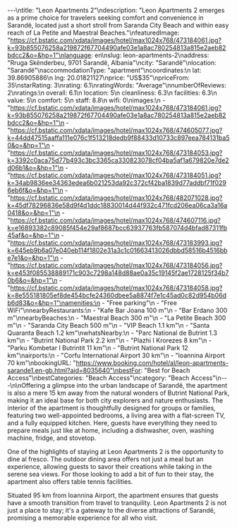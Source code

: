 ---\ntitle: "Leon Apartments 2"\ndescription: "Leon Apartments 2 emerges as a prime choice for travelers seeking comfort and convenience in Sarandë, located just a short stroll from Saranda City Beach and within easy reach of La Petite and Maestral Beaches."\nfeaturedImage: "https://cf.bstatic.com/xdata/images/hotel/max1024x768/473184061.jpg?k=93b855076258a219872f67704490afe03e1a8ac780254813a815e2aeb82bdcc2&o=&hp=1"\nlanguage: en\nslug: leon-apartments-2\naddress: "Rruga Skënderbeu, 9701 Sarandë, Albania"\ncity: "Sarandë"\nlocation: "Sarandë"\naccommodationType: "apartment"\ncoordinates:\n  lat: 39.86905886\n  lng: 20.01821127\nprice: "US$35"\npriceFrom: 35\nstarRating: 3\nrating: 6.1\nratingWords: "Average"\nnumberOfReviews: 2\nratings:\n  overall: 6.1\n  location: 5\n  cleanliness: 6.3\n  facilities: 6.3\n  value: 5\n  comfort: 5\n  staff: 8.8\n  wifi: 0\nimages:\n  - "https://cf.bstatic.com/xdata/images/hotel/max1024x768/473184061.jpg?k=93b855076258a219872f67704490afe03e1a8ac780254813a815e2aeb82bdcc2&o=&hp=1"\n  - "https://cf.bstatic.com/xdata/images/hotel/max1024x768/474605077.jpg?k=44dd47515aaffa111e076c1f513218dedb9f88433d10733c897eea784131ba50&o=&hp=1"\n  - "https://cf.bstatic.com/xdata/images/hotel/max1024x768/473184053.jpg?k=3392c0aca75d77b493c3bc3365ca330823078cf04ba5af1a679820e7de2d06b1&o=&hp=1"\n  - "https://cf.bstatic.com/xdata/images/hotel/max1024x768/473184051.jpg?k=34ab9836ee34363edea6b021253da92c372cf42ba1839d77addbf71f0296eb6f&o=&hp=1"\n  - "https://cf.bstatic.com/xdata/images/hotel/max1024x768/482071028.jpg?k=45df78296836e58d9f4d1ddc18830014d44f932c471fcd206ea06ca3a16a0418&o=&hp=1"\n  - "https://cf.bstatic.com/xdata/images/hotel/max1024x768/474607116.jpg?k=e16893382c89085f454e29af8687bcc63937763fb587074d4bfad87311fb45af&o=&hp=1"\n  - "https://cf.bstatic.com/xdata/images/hotel/max1024x768/473183993.jpg?k=645eb9b6a07e040eb114f1802e31a3c1c01663413026dbbd58516b4516bbe7e1&o=&hp=1"\n  - "https://cf.bstatic.com/xdata/images/hotel/max1024x768/473184056.jpg?k=e453f085538889171c903c7298a148d88ae0a35c19145f2ae1728125f34b70b6&o=&hp=1"\n  - "https://cf.bstatic.com/xdata/images/hotel/max1024x768/473184058.jpg?k=8e555181805ef8de454bcfe24360dbee5a8874f7e1c45ad0c82d954b06db6d83&o=&hp=1"\namenities:\n  - "Free parking"\n  - "Free WiFi"\nnearbyRestaurants:\n  - "Kafe Bar Joana 100 m"\n  - "Bar Erdano 300 m"\nnearbyBeaches:\n  - "Maestral Beach 300 m"\n  - "La Petite Beach 300 m"\n  - "Saranda City Beach 500 m"\n  - "VIP Beach 1.1 km"\n  - "Santa Quaranta Beach 1.2 km"\nwhatsNearby:\n  - "Parc National de Butrint 1.3 km"\n  - "Butrint National Park 2.2 km"\n  - "Plazhi I Krorezes 8 km"\n  - "Parku Kombetar I Butrintit 11 km"\n  - "Butrint National Park 12 km"\nairports:\n  - "Corfu International Airport 30 km"\n  - "Ioannina Airport 70 km"\nbookingURL: "https://www.booking.com/hotel/al/leon-apartments-sarande1.en-gb.html?aid=8035640"\nbestFor: "Best for Beach Access"\nbestCategories: "Beach Access"\ncategory: "Beach Access"\n---\n\nOffering a glimpse into the urban landscape of Sarandë, the apartment is also a mere 15 km away from the natural wonders of Butrint National Park, making it an ideal base for both city explorers and nature enthusiasts. The interior of the apartment is thoughtfully designed for groups or families, featuring two well-appointed bedrooms, a living area with a flat-screen TV, and a fully equipped kitchen. Here, guests have everything they need to prepare meals just like at home, including a dishwasher, oven, washing machine, fridge, and stovetop.

One of the highlights of staying at Leon Apartments 2 is the opportunity to dine al fresco. The outdoor dining area offers not just a meal but an experience, allowing guests to savor their creations while taking in the serene sea views. For those looking to add a bit of fun to their stay, the apartment also offers table tennis facilities.

Situated 95 km from Ioannina Airport, the apartment ensures that guests have a smooth transition from travel to tranquility. Leon Apartments 2 is not just a place to stay; it's a gateway to the diverse attractions of Sarandë, promising a memorable experience for all who visit.